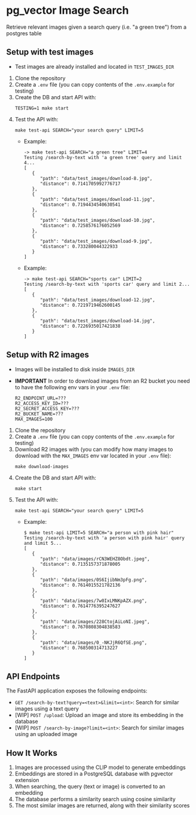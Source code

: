 # pg_vector Image Search

Retrieve relevant images given a search query (i.e. "a green tree") from a postgres table

## Setup with **test images**
- Test images are already installed and located in `TEST_IMAGES_DIR`

1. Clone the repository
2. Create a `.env` file (you can copy contents of the `.env.example` for testing)
3. Create the DB and start API with:
   ```
   TESTING=1 make start
   ```
4. Test the API with:
   ```
   make test-api SEARCH="your search query" LIMIT=5
   ```
   - Example: 
      ```
      -> make test-api SEARCH="a green tree" LIMIT=4
      Testing /search-by-text with 'a green tree' query and limit 4...
      [
         {
            "path": "data/test_images/download-8.jpg",
            "distance": 0.7141705992776717
         },
         {
            "path": "data/test_images/download-11.jpg",
            "distance": 0.7194434540630541
         },
         {
            "path": "data/test_images/download-10.jpg",
            "distance": 0.7258576176052569
         },
         {
            "path": "data/test_images/download-9.jpg",
            "distance": 0.733280044322933
         }
      ]
      ```
   - Example: 
      ```
      -> make test-api SEARCH="sports car" LIMIT=2
      Testing /search-by-text with 'sports car' query and limit 2...
      [
         {
            "path": "data/test_images/download-12.jpg",
            "distance": 0.7219719462600145
         },
         {
            "path": "data/test_images/download-14.jpg",
            "distance": 0.7226935017421838
         }
      ]
      ```



## Setup with **R2 images**
- Images will be installed to disk inside `IMAGES_DIR`

- **IMPORTANT** In order to download images from an R2 bucket you need to have the following env vars in your `.env` file:
   ```
   R2_ENDPOINT_URL=???
   R2_ACCESS_KEY_ID=???
   R2_SECRET_ACCESS_KEY=???
   R2_BUCKET_NAME=???
   MAX_IMAGES=100
   ```

1. Clone the repository
2. Create a `.env` file (you can copy contents of the `.env.example` for testing)
3. Download R2 images with (you can modify how many images to download with the `MAX_IMAGES` env var located in your `.env` file):
   ```
   make download-images
   ```
3. Create the DB and start API with:
   ```
   make start
   ```
4. Test the API with:
   ```
   make test-api SEARCH="your search query" LIMIT=5
   ```
   - Example: 
      ```
      $ make test-api LIMIT=5 SEARCH="a person with pink hair" 
      Testing /search-by-text with 'a person with pink hair' query and limit 5...
      [
         {
            "path": "data/images/rCN3WEHZ8Obdt.jpeg",
            "distance": 0.7135157371878005
         },
         {
            "path": "data/images/0S6IjibNm3pFg.png",
            "distance": 0.7614015521782136
         },
         {
            "path": "data/images/7w0IxLMNKpAZX.png",
            "distance": 0.7614776395247627
         },
         {
            "path": "data/images/228CtojAiLoNI.jpeg",
            "distance": 0.7670808304838583
         },
         {
            "path": "data/images/0_-NKJjR6QfSE.png",
            "distance": 0.768500314713227
         }
      ]
      ```


## API Endpoints

The FastAPI application exposes the following endpoints:

- `GET /search-by-text?query=<text>&limit=<int>`: Search for similar images using a text query
- [WIP] `POST /upload`: Upload an image and store its embedding in the database
- [WIP] `POST /search-by-image?limit=<int>`: Search for similar images using an uploaded image


## How It Works

1. Images are processed using the CLIP model to generate embeddings
2. Embeddings are stored in a PostgreSQL database with pgvector extension
3. When searching, the query (text or image) is converted to an embedding
4. The database performs a similarity search using cosine similarity
5. The most similar images are returned, along with their similarity scores
